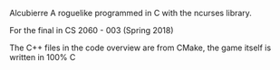 Alcubierre
A roguelike programmed in C with the ncurses library.

For the final in CS 2060 - 003 (Spring 2018)

The C++ files in the code overview are from CMake, the game itself is written in 100% C
